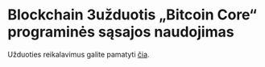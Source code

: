 # Blockchain 3užduotis „Bitcoin Core“ programinės sąsajos naudojimas

Užduoties reikalavimus galite pamatyti [čia](https://github.com/blockchain-group/Blockchain-technologijos/blob/master/pratybos/3uzduotis-Bitcoin-Core-API.md).
